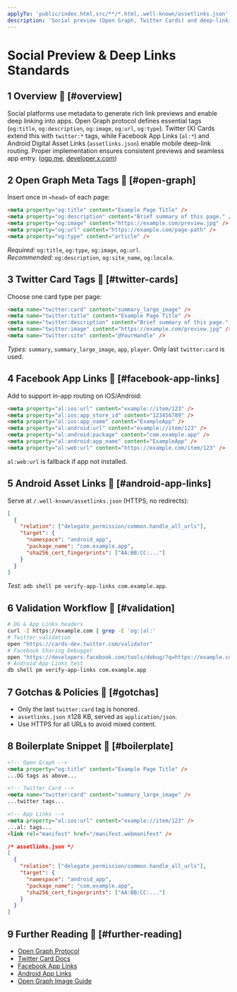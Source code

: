 ```yaml
---
applyTo: 'public/index.html,src/**/*.html,.well-known/assetlinks.json'
description: 'Social preview (Open Graph, Twitter Cards) and deep-linking (App Links) meta/configuration'
---
```


# Social Preview & Deep Links Standards

## 1 Overview 🔗 [#overview]

Social platforms use metadata to generate rich link previews and enable deep linking into apps. Open Graph
protocol defines essential tags (`og:title`, `og:description`, `og:image`, `og:url`, `og:type`). Twitter (X) Cards extend this with `twitter:*` tags, while Facebook App Links (`al:*`) and Android Digital Asset Links (`assetlinks.json`) enable mobile deep-link routing. Proper implementation ensures consistent previews and seamless app entry. ([ogp.me][1], [developer.x.com][2])

## 2 Open Graph Meta Tags 🔗 [#open-graph]

Insert once in `<head>` of each page:

```html
<meta property="og:title" content="Example Page Title" />
<meta property="og:description" content="Brief summary of this page." />
<meta property="og:image" content="https://example.com/preview.jpg" />
<meta property="og:url" content="https://example.com/page-path" />
<meta property="og:type" content="article" />
```

_Required:_ `og:title`, `og:type`, `og:image`, `og:url`.  
_Recommended:_ `og:description`, `og:site_name`, `og:locale`.

## 3 Twitter Card Tags 🔗 [#twitter-cards]

Choose one card type per page:

```html
<meta name="twitter:card" content="summary_large_image" />
<meta name="twitter:title" content="Example Page Title" />
<meta name="twitter:description" content="Brief summary of this page." />
<meta name="twitter:image" content="https://example.com/preview.jpg" />
<meta name="twitter:site" content="@YourHandle" />
```

_Types:_ `summary`, `summary_large_image`, `app`, `player`. Only last `twitter:card` is used.

## 4 Facebook App Links 🔗 [#facebook-app-links]

Add to support in-app routing on iOS/Android:

```html
<meta property="al:ios:url" content="example://item/123" />
<meta property="al:ios:app_store_id" content="123456789" />
<meta property="al:ios:app_name" content="ExampleApp" />
<meta property="al:android:url" content="example://item/123" />
<meta property="al:android:package" content="com.example.app" />
<meta property="al:android:app_name" content="ExampleApp" />
<meta property="al:web:url" content="https://example.com/item/123" />
```

`al:web:url` is fallback if app not installed.

## 5 Android Asset Links 🔗 [#android-app-links]

Serve at `/.well-known/assetlinks.json` (HTTPS, no redirects):

```json
[
  {
    "relation": ["delegate_permission/common.handle_all_urls"],
    "target": {
      "namespace": "android_app",
      "package_name": "com.example.app",
      "sha256_cert_fingerprints": ["AA:BB:CC:..."]
    }
  }
]
```

_Test:_ `adb shell pm verify-app-links com.example.app`.

## 6 Validation Workflow 🔗 [#validation]

```bash
# OG & App Links headers
curl -I https://example.com | grep -E 'og:|al:'
# Twitter validation
open "https://cards-dev.twitter.com/validator"
# Facebook Sharing Debugger
open "https://developers.facebook.com/tools/debug/?q=https://example.com"
# Android App Links test
db shell pm verify-app-links com.example.app
```

## 7 Gotchas & Policies 🔗 [#gotchas]

- Only the last `twitter:card` tag is honored.
- `assetlinks.json` ≤128 KB, served as `application/json`.
- Use HTTPS for all URLs to avoid mixed content.

## 8 Boilerplate Snippet 🔗 [#boilerplate]

```html
<!-- Open Graph -->
<meta property="og:title" content="Example Page Title" />
...OG tags as above...

<!-- Twitter Card -->
<meta name="twitter:card" content="summary_large_image" />
...twitter tags...

<!-- App Links -->
<meta property="al:ios:url" content="example://item/123" />
...al: tags...
<link rel="manifest" href="/manifest.webmanifest" />
```

```json
/* assetlinks.json */
[
  {
    "relation": ["delegate_permission/common.handle_all_urls"],
    "target": {
      "namespace": "android_app",
      "package_name": "com.example.app",
      "sha256_cert_fingerprints": ["AA:BB:CC:..."]
    }
  }
]
```

## 9 Further Reading 🔗 [#further-reading]

- [Open Graph Protocol][1]
- [Twitter Card Docs][2]
- [Facebook App Links][5]
- [Android App Links][6]
- [Open Graph Image Guide][3]

[1]: https://ogp.me/?utm_source=chatgpt.com
[2]: https://developer.x.com/en/docs/x-for-websites/cards/overview/abouts-cards
[3]: https://buffer.com/resources/social-media-image-sizes
[5]: https://developers.facebook.com/docs/applinks
[6]: https://developer.android.com/training/app-links/verify-android-applinks
